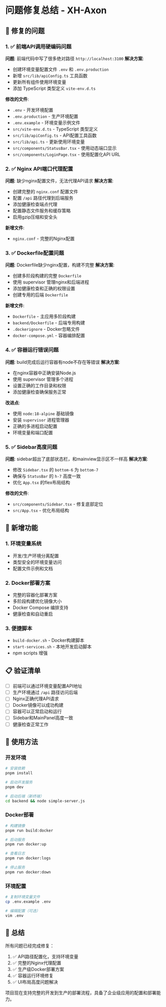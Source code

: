 # 问题修复总结 - XH-Axon

## 🎯 修复的问题

### 1. ✅ 前端API调用硬编码问题
**问题**: 前端代码中写了很多绝对路径 `http://localhost:3100`
**解决方案**:
- 创建环境变量配置文件 `.env` 和 `.env.production`
- 新增 `src/lib/apiConfig.ts` 工具函数
- 更新所有组件使用环境变量
- 添加 TypeScript 类型定义 `vite-env.d.ts`

**修改的文件**:
- `.env` - 开发环境配置
- `.env.production` - 生产环境配置  
- `.env.example` - 环境变量示例文件
- `src/vite-env.d.ts` - TypeScript 类型定义
- `src/lib/apiConfig.ts` - API配置工具函数
- `src/lib/api.ts` - 更新使用环境变量
- `src/components/StatusBar.tsx` - 使用动态端口显示
- `src/components/LoginPage.tsx` - 使用配置化API URL

### 2. ✅ Nginx API端口代理配置
**问题**: 缺少nginx配置文件，无法代理API请求
**解决方案**:
- 创建完整的 `nginx.conf` 配置文件
- 配置 `/api` 路径代理到后端服务
- 添加健康检查端点代理
- 配置静态文件服务和缓存策略
- 启用gzip压缩和安全头

**新增文件**:
- `nginx.conf` - 完整的Nginx配置

### 3. ✅ Dockerfile配置问题  
**问题**: Dockerfile缺少nginx配置，构建不完整
**解决方案**:
- 创建多阶段构建的完整 `Dockerfile`
- 使用 supervisor 管理nginx和后端进程
- 添加健康检查和正确的权限设置
- 创建专用的后端 `Dockerfile`

**新增文件**:
- `Dockerfile` - 主应用多阶段构建
- `backend/Dockerfile` - 后端专用构建
- `.dockerignore` - Docker忽略文件
- `docker-compose.yml` - 容器编排配置

### 4. ✅ 容器运行错误问题
**问题**: build完成后运行容器有node不存在等错误
**解决方案**:
- 在nginx容器中正确安装Node.js
- 使用 supervisor 管理多个进程
- 设置正确的工作目录和权限
- 添加健康检查确保服务正常

**改进点**:
- 使用 `node:18-alpine` 基础镜像
- 安装 `supervisor` 进程管理器
- 正确的多进程启动配置
- 环境变量和端口配置

### 5. ✅ Sidebar高度问题
**问题**: sidebar超出了底部状态栏，和mainview显示区不一样高
**解决方案**:
- 修改 `Sidebar.tsx` 的 `bottom-6` 为 `bottom-7`
- 确保与 `StatusBar` 的 `h-7` 高度一致
- 优化 `App.tsx` 的flex布局结构

**修改的文件**:
- `src/components/Sidebar.tsx` - 修复底部定位
- `src/App.tsx` - 优化布局结构

## 🚀 新增功能

### 1. 环境变量系统
- 开发/生产环境分离配置
- 类型安全的环境变量访问
- 配置文件示例和文档

### 2. Docker部署方案
- 完整的容器化部署方案
- 多阶段构建优化镜像大小
- Docker Compose 编排支持
- 健康检查和自动重启

### 3. 便捷脚本
- `build-docker.sh` - Docker构建脚本
- `start-services.sh` - 本地开发启动脚本
- npm scripts 增强

## 📋 验证清单

- [ ] 前端可以通过环境变量配置API地址
- [ ] 生产环境通过 `/api` 路径访问后端
- [ ] Nginx正确代理API请求
- [ ] Docker镜像可以成功构建
- [ ] 容器可以正常启动和运行
- [ ] Sidebar和MainPanel高度一致
- [ ] 健康检查正常工作

## 🔧 使用方法

### 开发环境
```bash
# 安装依赖
pnpm install

# 启动开发服务
pnpm dev

# 启动后端（新终端）
cd backend && node simple-server.js
```

### Docker部署
```bash
# 构建镜像
pnpm run build:docker

# 启动服务
pnpm run docker:up

# 查看日志
pnpm run docker:logs

# 停止服务
pnpm run docker:down
```

### 环境配置
```bash
# 复制环境变量文件
cp .env.example .env

# 编辑配置（可选）
vim .env
```

## 🎉 总结

所有问题已经完成修复：
1. ✅ API路径配置化，支持环境变量
2. ✅ 完整的Nginx代理配置
3. ✅ 生产级Docker部署方案
4. ✅ 容器运行环境修复
5. ✅ UI布局高度问题解决

项目现在支持完整的开发到生产的部署流程，具备了企业级应用的配置和部署能力。
